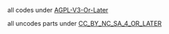 all codes under [AGPL-V3-Or-Later](./LICENSE_AGPL3.md)

all uncodes parts under [CC_BY_NC_SA_4_OR_LATER](./LICENSE_CC_BY_NC_SA_V4_0.md)